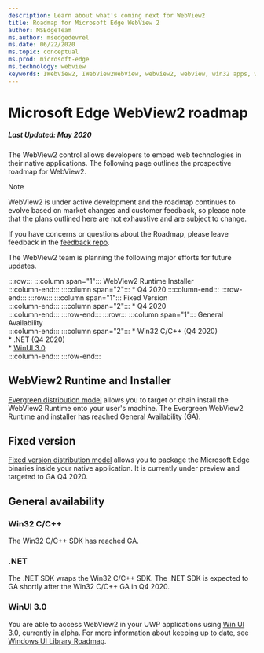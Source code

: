 ```yaml
---
description: Learn about what's coming next for WebView2
title: Roadmap for Microsoft Edge WebView 2
author: MSEdgeTeam
ms.author: msedgedevrel
ms.date: 06/22/2020
ms.topic: conceptual
ms.prod: microsoft-edge
ms.technology: webview
keywords: IWebView2, IWebView2WebView, webview2, webview, win32 apps, win32, edge, ICoreWebView2, ICoreWebView2Host, browser control, edge html
---
```


# Microsoft Edge WebView2 roadmap  

##### Last Updated: May 2020  

The WebView2 control allows developers to embed web technologies in their native applications.  The following page outlines the prospective roadmap for WebView2.  

> [!NOTE]
> WebView2 is under active development and the roadmap continues to evolve based on market changes and customer feedback, so please note that the plans outlined here are not exhaustive and are subject to change.  

If you have concerns or questions about the Roadmap, please leave feedback in the [feedback repo][GithubMicrosoftedgeWebviewfeedbackMain].  

The WebView2 team is planning the following major efforts for future updates.  

:::row:::
   :::column span="1":::
      WebView2 Runtime Installer  
   :::column-end:::
   :::column span="2":::
      *   Q4 2020
   :::column-end:::
:::row-end:::
:::row:::
   :::column span="1":::
      Fixed Version  
   :::column-end:::
   :::column span="2":::
      *   Q4 2020  
   :::column-end:::
:::row-end:::
:::row:::
   :::column span="1":::
      General Availability  
   :::column-end:::
   :::column span="2":::
      *   Win32 C/C++ \(Q4 2020\)  
      *   .NET \(Q4 2020\)  
      *   [WinUI 3.0][GithubMicrosoftUiXamlRoadmap]  
   :::column-end:::
:::row-end:::  

## WebView2 Runtime and Installer  

[Evergreen distribution model][ConceptDistributionEvergreenModel] allows you to target or chain install the WebView2 Runtime onto your user's machine.  The Evergreen WebView2 Runtime and installer has reached General Availability (GA).  

## Fixed version  

[Fixed version distribution model][ConceptsDistributionFixedVersionModel] allows you to package the Microsoft Edge binaries inside your native application.  It is currently under preview and targeted to GA Q4 2020.  

## General availability  

### Win32 C/C++  

The Win32 C/C++ SDK has reached GA.  

### .NET  

The .NET SDK wraps the Win32 C/C++ SDK.  The .NET SDK is expected to GA shortly after the Win32 C/C++ GA in Q4 2020.  

### WinUI 3.0  

You are able to access WebView2 in your UWP applications using [Win UI 3.0][UwpToolkitsWinui3Index], currently in alpha.  For more information about keeping up to date, see [Windows UI Library Roadmap][GithubMicrosoftUiXamlRoadmap].  

<!-- links -->  

[ConceptDistributionEvergreenModel]: ./concepts/distribution.md#evergreen-distribution-mode "Evergreen distribution model - Distribution of applications using WebView2 | Microsoft Docs"  
[ConceptsDistributionFixedVersionModel]: ./concepts/distribution.md#fixed-version-distribution-mode "Fixed version distribution model - Distribution of applications using WebView2 | Microsoft Docs"  

[UwpToolkitsWinui3Index]: /uwp/toolkits/winui3/index "Windows UI Library 3.0 Preview 1 (May 2020) | Microsoft Docs"  

[GithubMicrosoftedgeWebviewfeedbackMain]: https://github.com/MicrosoftEdge/WebViewFeedback "WebView Feedback - MicrosoftEdge/WebViewFeedback | GitHub"  

[GithubMicrosoftUiXamlRoadmap]: https://github.com/microsoft/microsoft-ui-xaml/blob/master/docs/roadmap.md "Windows UI Library Roadmap - microsoft/microsoft-ui-xaml | GitHub"  
